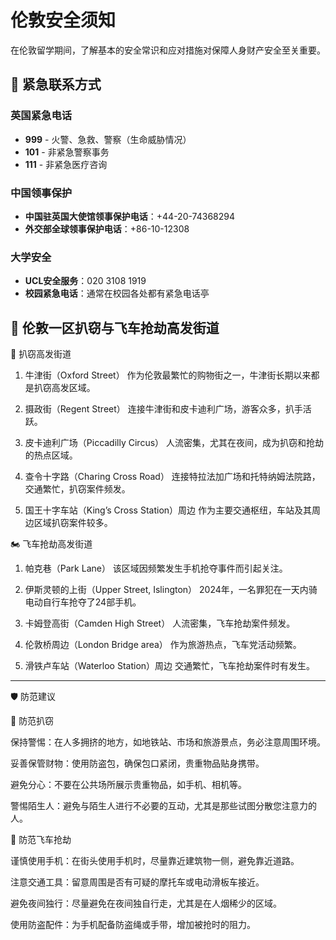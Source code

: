 # 伦敦安全须知

在伦敦留学期间，了解基本的安全常识和应对措施对保障人身财产安全至关重要。

## 🚨 紧急联系方式

### 英国紧急电话
- **999** - 火警、急救、警察（生命威胁情况）
- **101** - 非紧急警察事务
- **111** - 非紧急医疗咨询

### 中国领事保护
- **中国驻英国大使馆领事保护电话**：+44-20-74368294
- **外交部全球领事保护电话**：+86-10-12308

### 大学安全
- **UCL安全服务**：020 3108 1919
- **校园紧急电话**：通常在校园各处都有紧急电话亭

## 📍 伦敦一区扒窃与飞车抢劫高发街道

🧤 扒窃高发街道

1. 牛津街（Oxford Street）
   作为伦敦最繁忙的购物街之一，牛津街长期以来都是扒窃高发区域。


2. 摄政街（Regent Street）
   连接牛津街和皮卡迪利广场，游客众多，扒手活跃。


3. 皮卡迪利广场（Piccadilly Circus）
   人流密集，尤其在夜间，成为扒窃和抢劫的热点区域。


4. 查令十字路（Charing Cross Road）
   连接特拉法加广场和托特纳姆法院路，交通繁忙，扒窃案件频发。


5. 国王十字车站（King’s Cross Station）周边
   作为主要交通枢纽，车站及其周边区域扒窃案件较多。



🏍️ 飞车抢劫高发街道

1. 帕克巷（Park Lane）
   该区域因频繁发生手机抢夺事件而引起关注。


2. 伊斯灵顿的上街（Upper Street, Islington）
   2024年，一名罪犯在一天内骑电动自行车抢夺了24部手机。


3. 卡姆登高街（Camden High Street）
   人流密集，飞车抢劫案件频发。


4. 伦敦桥周边（London Bridge area）
   作为旅游热点，飞车党活动频繁。


5. 滑铁卢车站（Waterloo Station）周边
   交通繁忙，飞车抢劫案件时有发生。




---

🛡️ 防范建议

👜 防范扒窃

保持警惕：在人多拥挤的地方，如地铁站、市场和旅游景点，务必注意周围环境。 

妥善保管财物：使用防盗包，确保包口紧闭，贵重物品贴身携带。 

避免分心：不要在公共场所展示贵重物品，如手机、相机等。 

警惕陌生人：避免与陌生人进行不必要的互动，尤其是那些试图分散您注意力的人。 


📱 防范飞车抢劫

谨慎使用手机：在街头使用手机时，尽量靠近建筑物一侧，避免靠近道路。 

注意交通工具：留意周围是否有可疑的摩托车或电动滑板车接近。 

避免夜间独行：尽量避免在夜间独自行走，尤其是在人烟稀少的区域。 

使用防盗配件：为手机配备防盗绳或手带，增加被抢时的阻力。 